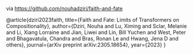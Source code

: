 via https://github.com/nouhadziri/faith-and-fate

@article{dziri2023faith,
title={Faith and Fate: Limits of Transformers on Compositionality},
author={Dziri, Nouha and Lu, Ximing and Sclar, Melanie and Li, Xiang Lorraine and Jian, Liwei and Lin, Bill Yuchen and West, Peter and Bhagavatula, Chandra and Bras, Ronan Le and Hwang, Jena D and others},
journal={arXiv preprint arXiv:2305.18654},
year={2023}
}
